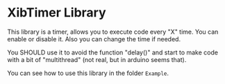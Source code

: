 
# XibTimer Library

This library is a timer, allows you to execute code every "X" time. You can enable or disable it. Also you can change the time if needed.

You SHOULD use it to avoid the function "delay()" and start to make code with a bit of "multithread" (not real, but in arduino seems that).

You can see how to use this library in the folder `Example`.